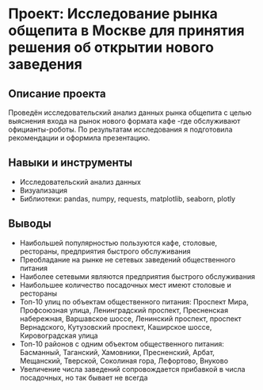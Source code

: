 # Проект: Исследование рынка общепита в Москве для принятия решения об открытии нового заведения


## Описание проекта
Проведён исследовательский анализ данных рынка общепита с целью выяснения входа на рынок нового формата кафе -где обслуживают официанты-роботы. По результатам исследования я подготовила рекомендации и оформила презентацию.

## Навыки и инструменты
- Исследовательский анализ данных
- Визуализация
- Библиотеки: pandas, numpy, requests, matplotlib, seaborn, plotly
## Выводы
- Наибольшей популярностью пользуются кафе, столовые, рестораны, предприятия быстрого обслуживания
- Преобладание на рынке не сетевых заведений общественного питания
- Наиболее сетевыми являются предприятия быстрого обслуживания
- Наибольшее количество посадочных мест имеют столовые и рестораны
- Топ-10 улиц по объектам общественного питания: Проспект Мира, Профсоюзная улица, Ленинградский проспект, Пресненская набережная, Варшавское шоссе, Ленинский проспект, проспект Вернадского, Кутузовский проспект, Каширское шоссе, Кировоградская улица
- Топ-10 районов с одним объектом общественного питания: Басманный, Таганский, Хамовники, Пресненский, Арбат, Мещанский, Тверской, Соколиная гора, Лефортово, Внуково
- Увеличение числа заведений сопровождается прибавкой в числа посадочных, но так бывает не всегда
